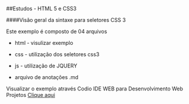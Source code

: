 ##Estudos - HTML 5 e CSS3


####Visão geral da sintaxe para seletores CSS 3

Este exemplo é composto de 04 arquivos

- html - visulizar exemplo</li>

- css - utilização dos seletores css3</li>

- js - utilização de JQUERY</li>

- arquivo de anotações .md</li>



Visualizar o exemplo através Codio IDE WEB para Desenvolvimento Web Projetos
<a href="http://bit.ly/1hZaLx7" target="_blank">Clique aqui</a>
